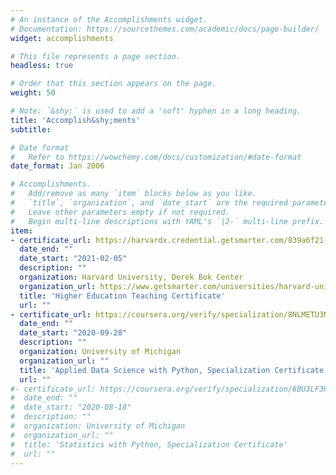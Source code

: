 ```yaml
---
# An instance of the Accomplishments widget.
# Documentation: https://sourcethemes.com/academic/docs/page-builder/
widget: accomplishments

# This file represents a page section.
headless: true

# Order that this section appears on the page.
weight: 50

# Note: `&shy;` is used to add a 'soft' hyphen in a long heading.
title: 'Accomplish&shy;ments'
subtitle:

# Date format
#   Refer to https://wowchemy.com/docs/customization/#date-format
date_format: Jan 2006

# Accomplishments.
#   Add/remove as many `item` blocks below as you like.
#   `title`, `organization`, and `date_start` are the required parameters.
#   Leave other parameters empty if not required.
#   Begin multi-line descriptions with YAML's `|2-` multi-line prefix.
item:
- certificate_url: https://harvardx.credential.getsmarter.com/839a6f21-3781-483b-b44d-ced97376cac5
  date_end: ""
  date_start: "2021-02-05"
  description: ""
  organization: Harvard University, Derek Bok Center
  organization_url: https://www.getsmarter.com/universities/harvard-university
  title: 'Higher Education Teaching Certificate'
  url: ""
- certificate_url: https://coursera.org/verify/specialization/8NLMETU3NJLK
  date_end: ""
  date_start: "2020-09-28"
  description: ""
  organization: University of Michigan
  organization_url: ""
  title: 'Applied Data Science with Python, Specialization Certificate'
  url: ""
#- certificate_url: https://coursera.org/verify/specialization/6BU3LF3HVXLT
#  date_end: ""
#  date_start: "2020-08-18"
#  description: ""
#  organization: University of Michigan
#  organization_url: ""
#  title: 'Statistics with Python, Specialization Certificate'
#  url: ""
---
```

